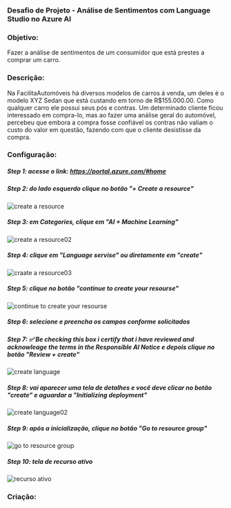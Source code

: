 ### Desafio de Projeto - Análise de Sentimentos com Language Studio no Azure AI

### Objetivo:
Fazer a análise de sentimentos de um consumidor que está prestes a comprar um carro.

### Descrição:
Na FacilitaAutomóveis há diversos modelos de carros á venda, um deles é o modelo XYZ Sedan que está custando em torno de R$155.000.00. Como qualquer carro ele possui seus pós e contras. Um determinado cliente ficou interessado em compra-lo, mas ao fazer uma análise geral do automóvel, percebeu que embora a compra fosse confiável os contras não valiam
o custo do valor em questão, fazendo com que o cliente desistisse da compra.

### Configuração:

##### Step 1: acesse o link: https://portal.azure.com/#home
##### Step 2: do lado esquerdo clique no botão "+ Create a resource"

![create a resource](https://github.com/data1991/lab-analise-sentimentos/assets/144493849/1dab76fd-1a50-40ec-a1d2-f76eea91f9be)

##### Step 3: em Categories, clique em "AI + Machine Learning"
![create a resource02](https://github.com/data1991/lab-analise-sentimentos/assets/144493849/09aa4029-12c1-4674-916f-1c2c20904a70)

##### Step 4: clique em "Language servise" ou diretamente em "create"
![craate a resource03](https://github.com/data1991/lab-analise-sentimentos/assets/144493849/3b4cb6fb-9d6b-4f28-b1e8-ac290c7b205a)

##### Step 5: clique no botão "continue to create your resourse"
![continue to create your resourse](https://github.com/data1991/lab-analise-sentimentos/assets/144493849/380eb3eb-ac51-4eff-b4f1-30f51723aec9)

##### Step 6: selecione e preencha os campos conforme solicitados
##### Step 7: ✅ Be checking this box i certify that i have reviewed and acknowleage the terms in the Responsible Al Notice e depois clique no botão "Review + create"
![create language](https://github.com/data1991/lab-analise-sentimentos/assets/144493849/1fd36943-39da-4dd5-a97d-9d74e6773d9e)

##### Step 8: vai aparecer uma tela de detalhes e você deve clicar no botão "create" e aguardar a "Initializing deployment"
![create language02](https://github.com/data1991/lab-analise-sentimentos/assets/144493849/686e050d-7a48-4a1c-9086-005d86832c0d)

##### Step 9: após a inicialização, clique no botão "Go to resource group"
![go to resource group](https://github.com/data1991/lab-analise-sentimentos/assets/144493849/54c51689-afbd-4334-86f2-f131c0ac2ae5)

##### Step 10: tela de recurso ativo
![recurso ativo](https://github.com/data1991/lab-analise-sentimentos/assets/144493849/3391f0ed-c685-4002-b955-d816d3a44103)

### Criação:

